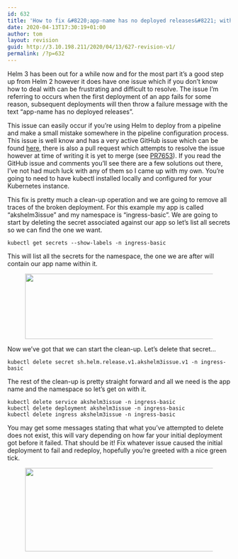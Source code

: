 ```yaml
---
id: 632
title: 'How to fix &#8220;app-name has no deployed releases&#8221; with Helm 3'
date: 2020-04-13T17:30:19+01:00
author: tom
layout: revision
guid: http://3.10.198.211/2020/04/13/627-revision-v1/
permalink: /?p=632
---
```

Helm 3 has been out for a while now and for the most part it&#8217;s a good step up from Helm 2 however it does have one issue which if you don&#8217;t know how to deal with can be frustrating and difficult to resolve. The issue I&#8217;m referring to occurs when the first deployment of an app fails for some reason, subsequent deployments will then throw a failure message with the text &#8220;app-name has no deployed releases&#8221;.

This issue can easily occur if you&#8217;re using Helm to deploy from a pipeline and make a small mistake somewhere in the pipeline configuration process. This issue is well know and has a very active GitHub issue which can be found [here](https://github.com/helm/helm/issues/5595#issuecomment-612611077), there is also a pull request which attempts to resolve the issue however at time of writing it is yet to merge (see [PR7653](https://github.com/helm/helm/pull/7653)). If you read the GitHub issue and comments you&#8217;ll see there are a few solutions out there, I&#8217;ve not had much luck with any of them so I came up with my own. You&#8217;re going to need to have kubectl installed locally and configured for your Kubernetes instance. 

This fix is pretty much a clean-up operation and we are going to remove all traces of the broken deployment. For this example my app is called &#8220;akshelm3issue&#8221; and my namespace is &#8220;ingress-basic&#8221;. We are going to start by deleting the secret associated against our app so let&#8217;s list all secrets so we can find the one we want.

<pre class="wp-block-code"><code>kubectl get secrets --show-labels -n ingress-basic</code></pre>

This will list all the secrets for the namespace, the one we are after will contain our app name within it. <figure class="wp-block-image size-large">

<img loading="lazy" width="774" height="147" src="http://tomaustin.xyz/wp-content/uploads/2020/04/image-6.png" alt="" class="wp-image-629" srcset="https://tomaustin.xyz/wp-content/uploads/2020/04/image-6.png 774w, https://tomaustin.xyz/wp-content/uploads/2020/04/image-6-300x57.png 300w, https://tomaustin.xyz/wp-content/uploads/2020/04/image-6-768x146.png 768w, https://tomaustin.xyz/wp-content/uploads/2020/04/image-6-720x137.png 720w" sizes="(max-width: 774px) 100vw, 774px" /> </figure> 

Now we&#8217;ve got that we can start the clean-up. Let&#8217;s delete that secret&#8230;

<pre class="wp-block-code"><code>kubectl delete secret sh.helm.release.v1.akshelm3issue.v1 -n ingress-basic</code></pre>

The rest of the clean-up is pretty straight forward and all we need is the app name and the namespace so let&#8217;s get on with it.

<pre class="wp-block-code"><code>kubectl delete service akshelm3issue -n ingress-basic
kubectl delete deployment akshelm3issue -n ingress-basic
kubectl delete ingress akshelm3issue -n ingress-basic</code></pre>

You may get some messages stating that what you&#8217;ve attempted to delete does not exist, this will vary depending on how far your initial deployment got before it failed. That should be it! Fix whatever issue caused the initial deployment to fail and redeploy, hopefully you&#8217;re greeted with a nice green tick.

<div class="wp-block-image">
  <figure class="aligncenter size-large"><img loading="lazy" width="740" height="188" src="http://tomaustin.xyz/wp-content/uploads/2020/04/image-7.png" alt="" class="wp-image-630" srcset="https://tomaustin.xyz/wp-content/uploads/2020/04/image-7.png 740w, https://tomaustin.xyz/wp-content/uploads/2020/04/image-7-300x76.png 300w, https://tomaustin.xyz/wp-content/uploads/2020/04/image-7-720x183.png 720w" sizes="(max-width: 740px) 100vw, 740px" /></figure>
</div>